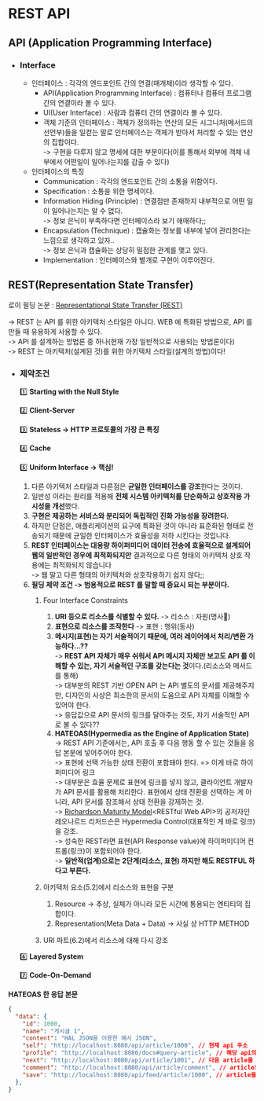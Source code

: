 # REST API

## API (Application Programming Interface)

* ### Interface
  * 인터페이스 : 각각의 엔드포인트 간의 연결(매개체)이라 생각할 수 있다.
    * API(Application Programming Interface) : 컴퓨터나 컴퓨터 프로그램 간의 연결이라 볼 수 있다.
    * UI(User Interface) : 사람과 컴퓨터 간의 연결이라 볼 수 있다.
    * 객체 기준의 인터페이스 : 객체가 정의하는 연산의 모든 시그니처(메서드의 선언부)들을 일컫는 말로 인터페이스는 객체가 받아서 처리할 수 있는 연산의 집합이다.\
      \-> 구현을 다루지 않고 명세에 대한 부분이다(이를 통해서 외부에 객체 내부에서 어떤일이 일어나는지를 감출 수 있다)
  * 인터페이스의 특징&#x20;
    * Communication : 각각의 엔드포인트 간의 소통을 위함이다.
    * Specification : 소통을 위한 명세이다.
    * Information Hiding (Principle) : 연결점만 존재하지 내부적으로 어떤 일이 일어나는지는 알 수 없다.\
      \-> 정보 은닉이 부족하다면 인터페이스라 보기 애매하다;;
    * Encapsulation (Technique) : 캡슐화는 정보를 내부에 넣어 관리한다는 느낌으로 생각하고 있자.. \
      \-> 정보 은닉과 캡슐화는 상당히 밀접한 관계를 맺고 있다.
    * Implementation : 인터페이스와 별개로 구현이 이루어진다.

## REST(Representation State Transfer)

로이 필딩 논문 : [Representational State Transfer (REST)](https://www.ics.uci.edu/\~fielding/pubs/dissertation/rest\_arch\_style.htm)

\-> REST 는 API 를 위한 아키텍처 스타일은 아니다. WEB 에 특화된 방법으로, API 를 만들 때 유용하게 사용할 수 있다.\
\-> API 를 설계하는 방법론 중 하나(현재 가장 일반적으로 사용되는 방법론이다)\
\-> REST 는 아키텍처(설계된 것)를 위한 아키텍처 스타일(설계의 방법)이다!

*   ### &#x20;제약조건&#x20;

    1️⃣ **Starting with the Null Style**&#x20;

    2️⃣ **Client-Server**

    3️⃣ **Stateless -> HTTP 프로토콜의 가장 큰 특징**

    4️⃣ **Cache**

    5️⃣ **Uniform Interface → 핵심!**

    1. 다른 아키텍처 스타일과 다른점은 **균일한 인터페이스를 강조**한다는 것이다.
    2. 일반성 이라는 원리를 적용해 **전체 시스템 아키텍처를 단순화하고 상호작용 가시성을 개선**했다.
    3. **구현은 제공하는 서비스와 분리되어 독립적인 진화 가능성을 장려한다.**
    4. 하지만 단점은, 애플리케이션의 요구에 특화된 것이 아니라 표준화된 형태로 전송되기 때문에 균일한 인터페이스가 효율성을 저하 시킨다는 것입니다.
    5. **REST 인터페이스는 대용량 하이퍼미디어 데이터 전송에 효율적으로 설계되어 웹의 일반적인 경우에 최적화되지만** 결과적으로 다른 형태의 아키텍처 상호 작용에는 최적화되지 않습니다 \
       \-> 웹 말고 다른  형태의 아키텍처와 상호작용하기 쉽지 않다;;
    6. **필딩 제약 조건 -> 범용적으로 REST 를 말할 때 중요시 되는 부분이다.**
       1.  Four Interface Constraints

           1. **URI 등으로 리소스를 식별할 수 있다.** -> 리소스 : 자원(명사)
           2. **표현으로 리소스를 조작한다** -> 표현 : 행위(동사)
           3. **메시지(표현)는 자기 서술적이기 때문에, 여러 레이어에서 처리/변환 가능하다...??**\
              \-> **REST API 자체가 매우 쉬워서 API 메시지 자체만 보고도 API 를 이해할 수 있는, 자기 서술적인 구조를 갖는다는 것**이다.(리소스와  메서드를  통해)\
              \-> 대부분의 REST 기반 OPEN API  는 API 별도의 문서를 제공해주지만, 디자인의 사상은 최소한의 문서의 도움으로 API 자체를 이해할 수 있어야 한다.\
              \-> 응답값으로 API 문서의 링크를 달아주는 것도, 자기 서술적인 API 로 볼 수 있다??
           4. **HATEOAS(Hypermedia as the Engine of Application State)**\
              \->   REST API 기준에서는, API 호출 후 다음 행동 할 수 있는 것들을 응답 본문에 넣어주어야 한다.\
              \-> 표현에 선택 가능한 상태 전환이 포함돼야 한다. => 이게 바로 하이퍼미디어 링크\
              \-> 대부분은 효율 문제로 표현에 링크를 넣지 않고, 클라이언트 개발자가 API 문서를 활용해 처리한다. 표현에서 상태 전환을 선택하는 게 아니라, API 문서를 참조해서 상태 전환을 강제하는 것.\
              \-> [Richardson Maturity Model](https://martinfowler.com/articles/richardsonMaturityModel.html)\<RESTful Web API>의 공저자인 레오나르드 리처드슨은 Hypermedia Control(대표적인 게 바로 링크)을 강조.\
              \-> 성숙한 REST라면 표현(API Response value)에 하이퍼미디어 컨트롤(링크)이 포함되어야 한다.\
              \-> **일반적(업계)으로는 2단계(리소스, 표현) 까지만 해도 RESTFUL 하다고 부른다.**


       2. 아키텍처 요소(5.2)에서 리소스와 표현을 구분
          1. Resource -> 추상, 실체가 아니라 모든 시간에 통용되는 엔티티의 집합이다.
          2. Representation(Meta Data + Data) -> 사실 상 HTTP METHOD
       3. URI 파트(6.2)에서 리소스에 대해 다시 강조

    6️⃣ **Layered System**

    7️⃣ **Code-On-Demand**

**HATEOAS 한 응답 본문**

```json
{
  "data": {
    "id": 1000,
    "name": "게시글 1",
    "content": "HAL JSON을 이용한 예시 JSON",
    "self": "http://localhost:8080/api/article/1000", // 현재 api 주소
    "profile": "http://localhost:8080/docs#query-article", // 해당 api의 문서
    "next": "http://localhost:8080/api/article/1001", // 다음 article을 조회하는 URI
    "comment": "http://localhost:8080/api/article/comment", // article의 댓글 달기
    "save": "http://localhost:8080/api/feed/article/1000", // article을 내 피드로 저장
  },
}
```
